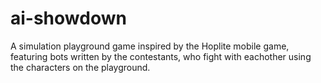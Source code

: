 # ai-showdown

A simulation playground game inspired by the Hoplite mobile game, featuring bots written by the contestants, who fight with eachother using the characters on the playground.
